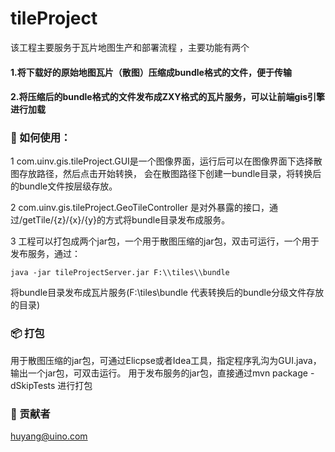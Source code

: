 # tileProject
该工程主要服务于瓦片地图生产和部署流程 ，主要功能有两个
#### 1.将下载好的原始地图瓦片（散图）压缩成bundle格式的文件，便于传输
#### 2.将压缩后的bundle格式的文件发布成ZXY格式的瓦片服务，可以让前端gis引擎进行加载
###  📖 如何使用：
 1 com.uinv.gis.tileProject.GUI是一个图像界面，运行后可以在图像界面下选择散图存放路径，然后点击开始转换，
 会在散图路径下创建一bundle目录，将转换后的bundle文件按层级存放。

 2 com.uinv.gis.tileProject.GeoTileController 是对外暴露的接口，通过/getTile/{z}/{x}/{y}的方式将bundle目录发布成服务。

 3 工程可以打包成两个jar包，一个用于散图压缩的jar包，双击可运行，一个用于发布服务，通过：
```
java -jar tileProjectServer.jar F:\\tiles\\bundle
```
将bundle目录发布成瓦片服务(F:\\tiles\\bundle 代表转换后的bundle分级文件存放的目录)

### 📦 打包
用于散图压缩的jar包，可通过Elicpse或者Idea工具，指定程序乳沟为GUI.java，输出一个jar包，可双击运行。
用于发布服务的jar包，直接通过mvn package -dSkipTests 进行打包

### 🤝 贡献者 
huyang@uino.com